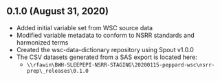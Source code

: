 ## 0.1.0 (August 31, 2020)

- Added initial variable set from WSC source data
- Modified variable metadata to conform to NSRR standards and harmonized terms
- Created the wsc-data-dictionary repository using Spout v1.0.0
- The CSV datasets generated from a SAS export is located here:
  - `\\rfawin\BWH-SLEEPEPI-NSRR-STAGING\20200115-peppard-wsc\nsrr-prep\_releases\0.1.0`
